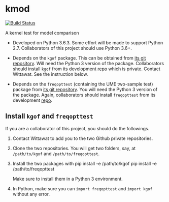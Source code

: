 # kmod

[![Build Status](https://travis-ci.com/wittawatj/kmod.svg?token=yWUaYGwontVUwf9G8fLY&branch=master)](https://travis-ci.com/wittawatj/kmod)

A kernel test for model comparison

* Developed on Python 3.6.3. Some effort will be made to support Python 2.7. 
    Collaborators of this project should use Python 3.6+.

* Depends on the `kgof` package. This can be obtained from [its git
  repository](https://github.com/wittawatj/kernel-gof). Will need the Python 3
  version of the package. Collaborators should install `kgof` from its
  development [repo](https://github.com/wittawatj/kgof) which is private.
  Contact Wittawat. See the instruction below.

* Depends on the `freqopttest` (containing the UME two-sample test) package
  from  [its git repository](https://github.com/wittawatj/interpretable-test).
  You will need the Python 3 version of the package. Again, collaborators should install `freqopttest` from its development [repo](https://github.com/wittawatj/fotest).

 ## Install `kgof` and `freqopttest`

 If you are a collaborator of this project, you should do the followings.

 1. Contact Wittawat to add you to the two Github private repositories.
 2. Clone the two repositories. You will get two folders, say, at
    `/path/to/kgof` and `/path/to/freqopttest`.
 3. Install the two packages with
        pip install -e /path/to/kgof
        pip install -e /path/to/freqopttest

    Make sure to install them in a Python 3 environment.

4. In Python, make sure you can `import freqopttest` and `import kgof` without
   any error.

